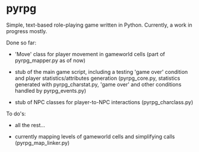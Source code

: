 # pyrpg
Simple, text-based role-playing game written in Python. Currently, a work in progress mostly.

Done so far:
- 'Move' class for player movement in gameworld cells (part of pyrpg_mapper.py as of now)

- stub of the main game script, including a testing 'game over' condition and player statistics/attributes generation (pyrpg_core.py, statistics generated with pyrpg_charstat.py, 'game over' and other conditions handled by pyrpg_events.py)

- stub of NPC classes for player-to-NPC interactions (pyrpg_charclass.py)

To do's:
- all the rest...

- currently mapping levels of gameworld cells and simplifying calls (pyrpg_map_linker.py)
